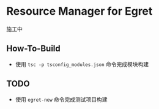 # Resource Manager for Egret

施工中

## How-To-Build

* 使用 ```tsc -p tsconfig_modules.json``` 命令完成模块构建

## TODO

* 使用 ```egret-new``` 命令完成测试项目构建

